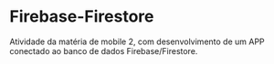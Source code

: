 # Firebase-Firestore
Atividade da matéria de mobile 2, com desenvolvimento de um APP conectado ao banco de dados Firebase/Firestore.
